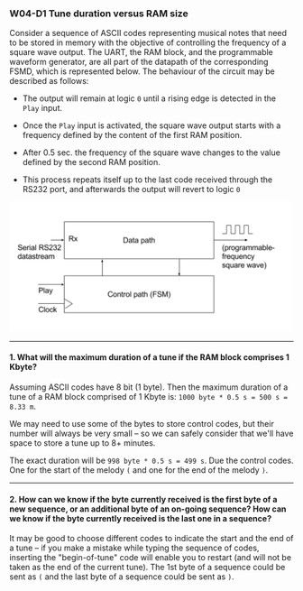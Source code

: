 ### W04-D1 Tune duration versus RAM size


Consider a sequence of ASCII codes representing musical notes that need to be stored in memory with the objective of controlling the frequency of a square wave output. The UART, the RAM block, and the programmable waveform generator, are all part of the datapath of the corresponding FSMD, which is represented below. The behaviour of the circuit may be described as follows:

* The output will remain at logic `0` until a rising edge is detected in the `Play` input.

* Once the `Play` input is activated, the square wave output starts with a frequency defined by the content of the first RAM position.

* After 0.5 sec. the frequency of the square wave changes to the value defined by the second RAM position.

* This process repeats itself up to the last code received through the RS232 port, and afterwards the output will revert to logic `0`

<img src="/Resources/images/w4d1.png" alt="drawing" width="500"/>


----

#### 1. What will the maximum duration of a tune if the RAM block comprises 1 Kbyte?
Assuming ASCII codes have 8 bit (1 byte). Then the maximum duration of a tune of a RAM block comprised of 1 Kbyte is: `1000 byte * 0.5 s = 500 s = 8.33 m`.

We may need to use some of the bytes to store control codes, but their number will always be very small – so we can safely consider that we'll have space to store a tune up to 8+ minutes.

 The exact duration will be `998 byte * 0.5 s = 499 s`. Due the control codes. One for the start of the melody `(` and one for the end of the melody `)`.


----
#### 2. How can we know if the byte currently received is the first byte of a new sequence, or an additional byte of an on-going sequence? How can we know if the byte currently received is the last one in a sequence?

It may be good to choose different codes to indicate the start and the end of a tune – if you make a mistake while typing the sequence of codes, inserting the "begin-of-tune" code will enable you to restart (and will not be taken as the end of the current tune). The 1st byte of a sequence could be sent as `(` and the last byte of a sequence could be sent as `)`.
